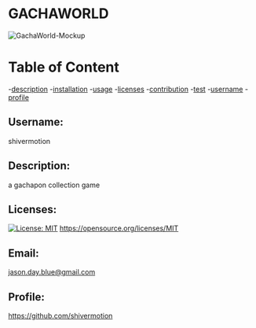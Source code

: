 # GACHAWORLD
![GachaWorld-Mockup](https://user-images.githubusercontent.com/75548830/154008993-378e6ca7-db79-47fa-9643-5fdb7c95c8ac.png)

# Table of Content

-[description](#description) -[installation](#installation) -[usage](#usage) -[licenses](#licenses) -[contribution](#contribution) -[test](#test) -[username](#username) -[profile](#profile)

## Username:

shivermotion

## Description:

a gachapon collection game

## Licenses:

[![License: MIT](https://img.shields.io/badge/License-MIT-yellow.svg)](https://opensource.org/licenses/MIT)
https://opensource.org/licenses/MIT

## Email:

jason.day.blue@gmail.com

## Profile:

https://github.com/shivermotion

